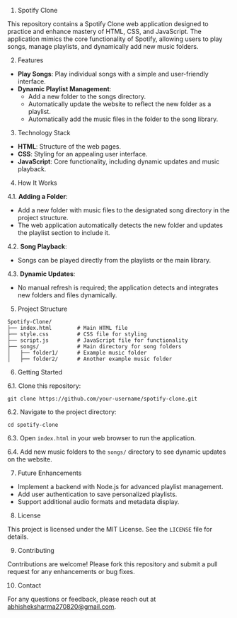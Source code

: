 1) Spotify Clone

This repository contains a Spotify Clone web application designed to practice and enhance mastery of HTML, CSS, and JavaScript.
The application mimics the core functionality of Spotify, allowing users to play songs, manage playlists, and dynamically add new music folders.

2) Features

- **Play Songs**: Play individual songs with a simple and user-friendly interface.
- **Dynamic Playlist Management**: 
  - Add a new folder to the songs directory.
  - Automatically update the website to reflect the new folder as a playlist.
  - Automatically add the music files in the folder to the song library.

3) Technology Stack

- **HTML**: Structure of the web pages.
- **CSS**: Styling for an appealing user interface.
- **JavaScript**: Core functionality, including dynamic updates and music playback.

4) How It Works

4.1. **Adding a Folder**:
   - Add a new folder with music files to the designated song directory in the project structure.
   - The web application automatically detects the new folder and updates the playlist section to include it.

4.2. **Song Playback**:
   - Songs can be played directly from the playlists or the main library.

4.3. **Dynamic Updates**:
   - No manual refresh is required; the application detects and integrates new folders and files dynamically.

5) Project Structure

```
Spotify-Clone/
├── index.html        # Main HTML file
├── style.css         # CSS file for styling
├── script.js         # JavaScript file for functionality
├── songs/            # Main directory for song folders
│   ├── folder1/      # Example music folder
│   ├── folder2/      # Another example music folder
```

6) Getting Started

6.1. Clone this repository:
   ```
   git clone https://github.com/your-username/spotify-clone.git
   ```

6.2. Navigate to the project directory:
   ```
   cd spotify-clone
   ```

6.3. Open `index.html` in your web browser to run the application.

6.4. Add new music folders to the `songs/` directory to see dynamic updates on the website.

7) Future Enhancements

- Implement a backend with Node.js for advanced playlist management.
- Add user authentication to save personalized playlists.
- Support additional audio formats and metadata display.

8) License

This project is licensed under the MIT License. See the `LICENSE` file for details.

9) Contributing

Contributions are welcome! Please fork this repository and submit a pull request for any enhancements or bug fixes.

10) Contact

For any questions or feedback, please reach out at abhisheksharma270820@gmail.com.
